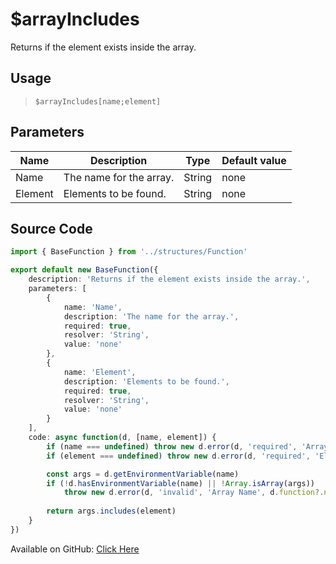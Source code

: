 # $arrayIncludes
Returns if the element exists inside the array.
## Usage
> `$arrayIncludes[name;element]`
## Parameters
|  Name   |       Description       |  Type  | Default value |
|---------|-------------------------|--------|---------------|
| Name    | The name for the array. | String | none          |
| Element | Elements to be found.   | String | none          |

## Source Code
```ts
import { BaseFunction } from '../structures/Function'

export default new BaseFunction({
    description: 'Returns if the element exists inside the array.',
    parameters: [
        {
            name: 'Name',
            description: 'The name for the array.',
            required: true,
            resolver: 'String',
            value: 'none'
        },
        {
            name: 'Element',
            description: 'Elements to be found.',
            required: true,
            resolver: 'String',
            value: 'none'
        }
    ],
    code: async function(d, [name, element]) {
        if (name === undefined) throw new d.error(d, 'required', 'Array Name', d.function?.name!)
        if (element === undefined) throw new d.error(d, 'required', 'Element', d.function?.name!)

        const args = d.getEnvironmentVariable(name)
        if (!d.hasEnvironmentVariable(name) || !Array.isArray(args)) 
            throw new d.error(d, 'invalid', 'Array Name', d.function?.name!)
        
        return args.includes(element)
    }
})
```
Available on GitHub: [Click Here](https://github.com/Cyberghxst/bdjs/blob/v1/src/functions/arrayIncludes.ts)